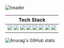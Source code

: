 ![header](https://capsule-render.vercel.app/api?type=transparent&color=timeGradient&height=300&section=header&text=Solrasido%20Github&fontSize=90)


|Tech Stack|
|----------|
|<img src="https://img.shields.io/badge/HTML5-E34F26?style=flat&logo=HTML5&logoColor=white"/> <img src="https://img.shields.io/badge/CSS3-1572B6?style=flat&logo=CSS3&logoColor=white"/> <img src="https://img.shields.io/badge/Javscript-F7DF1E?style=flat&logo=javascript&logoColor=white"/> <img src="https://img.shields.io/badge/React.js-61DAFB?style=flat&logo=React&logoColor=white"/> <img src="https://img.shields.io/badge/sass-CC6699?style=flat&logo=sass&logoColor=white"/> <img src="https://img.shields.io/badge/styled%20components-DB7093?style=flat&logo=styledcomponents&logoColor=white"/> <img src="https://img.shields.io/badge/Git-F05032?style=flat&logo=Git&logoColor=white"/> <img src="https://img.shields.io/badge/GitHub-181717?style=flat&logo=GitHub&logoColor=white"/>|

![Anurag's GitHub stats](https://github-readme-stats.vercel.app/api?username=solrasido55&show_icons=true&theme=transparent)
